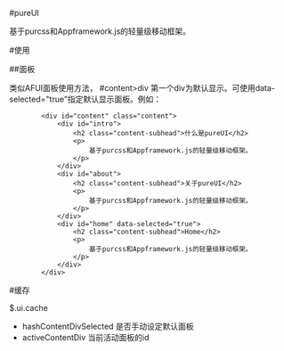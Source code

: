#pureUI

基于purcss和Appframework.js的轻量级移动框架。

#使用

##面板

类似AFUI面板使用方法， \#content>div 第一个div为默认显示。可使用data-selected="true"指定默认显示面板。例如：

            <div id="content" class="content">
                <div id="intro">
                    <h2 class="content-subhead">什么是pureUI</h2>
                    <p>
                        基于purcss和Appframework.js的轻量级移动框架。
                    </p>
                </div>
                <div id="about">
                    <h2 class="content-subhead">关于pureUI</h2>
                    <p>
                        基于purcss和Appframework.js的轻量级移动框架。
                    </p>
                </div>
                <div id="home" data-selected="true">
                    <h2 class="content-subhead">Home</h2>
                    <p>
                        基于purcss和Appframework.js的轻量级移动框架。
                    </p>
                </div>
            </div>

#缓存

$.ui.cache

 - hashContentDivSelected 是否手动设定默认面板
 - activeContentDiv 当前活动面板的id

